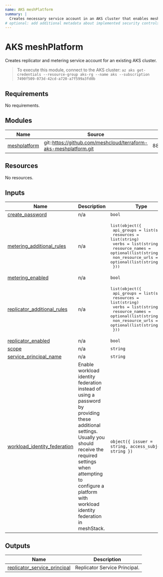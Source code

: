```yaml
---
name: AKS meshPlatform
summary: |
  Creates necessary service account in an AKS cluster that enables meshStack to manage it.
# optional: add additional metadata about implemented security controls
---
```


# AKS meshPlatform

Creates replicator and metering service account for an existing AKS cluster.

> To execute this module, connect to the AKS cluster: `az aks get-credentials --resource-group aks-rg --name aks --subscription 7490f509-073d-42cd-a720-a7f599a3fd0b`

<!-- BEGIN_TF_DOCS -->
## Requirements

No requirements.

## Modules

| Name | Source | Version |
|------|--------|---------|
| <a name="module_meshplatform"></a> [meshplatform](#module\_meshplatform) | git::https://github.com/meshcloud/terraform-aks-meshplatform.git | 88fc6ed79457cd7c52c730df50abba451df5e2ac |

## Resources

No resources.

## Inputs

| Name | Description | Type | Default | Required |
|------|-------------|------|---------|:--------:|
| <a name="input_create_password"></a> [create\_password](#input\_create\_password) | n/a | `bool` | `true` | no |
| <a name="input_metering_additional_rules"></a> [metering\_additional\_rules](#input\_metering\_additional\_rules) | n/a | <pre>list(object({<br>    api_groups        = list(string)<br>    resources         = list(string)<br>    verbs             = list(string)<br>    resource_names    = optional(list(string))<br>    non_resource_urls = optional(list(string))<br>  }))</pre> | `[]` | no |
| <a name="input_metering_enabled"></a> [metering\_enabled](#input\_metering\_enabled) | n/a | `bool` | `true` | no |
| <a name="input_replicator_additional_rules"></a> [replicator\_additional\_rules](#input\_replicator\_additional\_rules) | n/a | <pre>list(object({<br>    api_groups        = list(string)<br>    resources         = list(string)<br>    verbs             = list(string)<br>    resource_names    = optional(list(string))<br>    non_resource_urls = optional(list(string))<br>  }))</pre> | `[]` | no |
| <a name="input_replicator_enabled"></a> [replicator\_enabled](#input\_replicator\_enabled) | n/a | `bool` | `true` | no |
| <a name="input_scope"></a> [scope](#input\_scope) | n/a | `string` | n/a | yes |
| <a name="input_service_principal_name"></a> [service\_principal\_name](#input\_service\_principal\_name) | n/a | `string` | n/a | yes |
| <a name="input_workload_identity_federation"></a> [workload\_identity\_federation](#input\_workload\_identity\_federation) | Enable workload identity federation instead of using a password by providing these additional settings. Usually you should receive the required settings when attempting to configure a platform with workload identity federation in meshStack. | `object({ issuer = string, access_subject = string })` | `null` | no |

## Outputs

| Name | Description |
|------|-------------|
| <a name="output_replicator_service_principal"></a> [replicator\_service\_principal](#output\_replicator\_service\_principal) | Replicator Service Principal. |
<!-- END_TF_DOCS -->